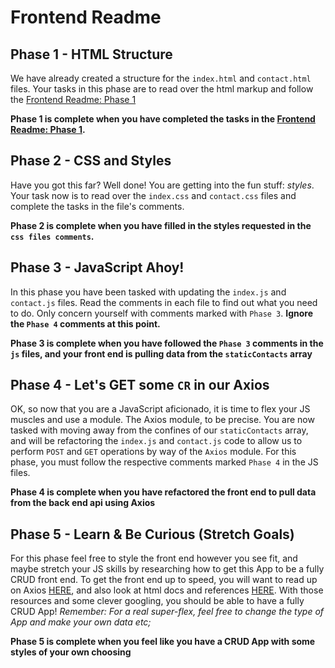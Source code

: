 # Frontend Readme

## Phase 1 - HTML Structure
We have already created a structure for the `index.html` and `contact.html` files. Your tasks in this phase are to read over the html markup and follow the [Frontend Readme: Phase 1](/frontend/README.md)

**Phase 1 is complete when you have completed the tasks in the [Frontend Readme: Phase 1](/frontend/README.md).**

## Phase 2 - CSS and Styles
Have you got this far? Well done! You are getting into the fun stuff: *styles*. Your task now is to read over the `index.css` and `contact.css` files and complete the tasks in the file's comments.

**Phase 2 is complete when you have filled in the styles requested in the `css files comments`.**

## Phase 3 - JavaScript Ahoy!
In this phase you have been tasked with updating the `index.js` and `contact.js` files. Read the comments in each file to find out what you need to do. Only concern yourself with comments marked with `Phase 3`. **Ignore the `Phase 4` comments at this point.**

**Phase 3 is complete when you have followed the `Phase 3` comments in the `js` files, and your front end is pulling data from the `staticContacts` array**

## Phase 4 - Let's GET some `CR` in our Axios
OK, so now that you are a JavaScript aficionado, it is time to flex your JS muscles and use a module. The Axios module, to be precise. You are now tasked with moving away from the confines of our `staticContacts` array, and will be refactoring the `index.js` and `contact.js` code to allow us to perform `POST` and `GET` operations by way of the `Axios` module. For this phase, you must follow the respective comments marked `Phase 4` in the JS files.

**Phase 4 is complete when you have refactored the front end to pull data from the back end api using Axios**

## Phase 5 - Learn & Be Curious (Stretch Goals)
For this phase feel free to style the front end however you see fit, and maybe stretch your JS skills by researching how to get this App to be a fully CRUD front end.
To get the front end up to speed, you will want to read up on Axios [HERE](https://axios-http.com/docs/intro), and also look at html docs and references [HERE](https://www.w3schools.com/tags/default.asp). With those resources and some clever googling, you should be able to have a fully CRUD App! *Remember: For a real super-flex, feel free to change the type of App and make your own data etc;*

**Phase 5 is complete when you feel like you have a CRUD App with some styles of your own choosing**